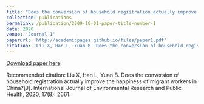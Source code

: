 ```yaml
---
title: "Does the conversion of household registration actually improve the happiness of migrant workers in China?"
collection: publications
permalink: /publication/2009-10-01-paper-title-number-1
date: 2020
venue: 'Journal 1'
paperurl: 'http://academicpages.github.io/files/paper1.pdf'
citation: 'Liu X, Han L, Yuan B. Does the conversion of household registration actually improve the happiness of migrant workers in China?[J]. International Journal of Environmental Research and Public Health, 2020, 17(8): 2661.'
---
```


[Download paper here](http://academicpages.github.io/files/paper1.pdf)

Recommended citation: Liu X, Han L, Yuan B. Does the conversion of household registration actually improve the happiness of migrant workers in China?[J]. International Journal of Environmental Research and Public Health, 2020, 17(8): 2661.
